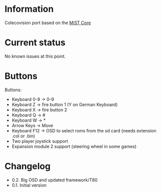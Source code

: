 # Information

Colecovision port based on the [MiST Core](https://github.com/mist-devel/colecovision_fpga)

# Current status
No known issues at this point.

# Buttons

Buttons:
- Keyboard 0-9 	    -> 0-9
- Keyboard Z        -> fire button 1 (Y on German Keyboard)
- Keyboard X        -> fire button 2
- Keyboard Q        -> #
- Keyboard W        -> *
- Arrow Keys        -> Move
- Keyboard F12      -> OSD to select roms from the sd card (needs extension .col or .bin)
- Two player joystick support
- Expansion module 2 support (steering wheel in some games)

# Changelog
- 0.2. Big OSD and updated framework/T80
- 0.1. Initial version

